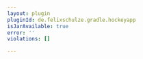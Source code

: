 ```yaml
---
layout: plugin
pluginId: de.felixschulze.gradle.hockeyapp
isJarAvailable: true
error: ''
violations: []

---
```

